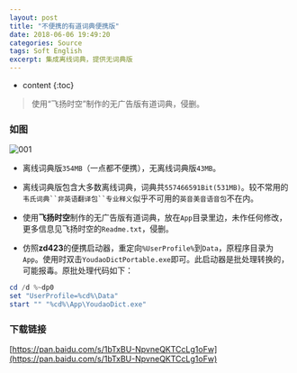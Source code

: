 ```yaml
---
layout: post
title: "不便携的有道词典便携版"
date: 2018-06-06 19:49:20
categories: Source
tags: Soft English
excerpt: 集成离线词典，提供无词典版
---
```


* content
{:toc}

> 使用“飞扬时空”制作的无广告版有道词典，侵删。

### 如图

![001](https://s1.ax1x.com/2018/06/06/CHktzV.png)

* 离线词典版`354MB`（一点都不便携），无离线词典版`43MB`。

* 离线词典版包含大多数离线词典，词典共`557466591Bit(531MB)`。较不常用的`韦氏词典``非英语翻译包``专业释义`似乎不可用的`英音美音语音包`不在内。

* 使用**飞扬时空**制作的无广告版有道词典，放在`App`目录里边，未作任何修改，更多信息见飞扬时空的`Readme.txt`，侵删。

* 仿照**zd423**的便携启动器，重定向`%UserProfile%`到`Data`，原程序目录为`App`。使用时双击`YoudaoDictPortable.exe`即可。此启动器是批处理转换的，可能报毒。原批处理代码如下：

```powershell
cd /d %~dp0
set "UserProfile=%cd%\Data"
start "" "%cd%\App\YoudaoDict.exe"
```

### 下载链接

[https://pan.baidu.com/s/1bTxBU-NpvneQKTCcLg1oFw](https://pan.baidu.com/s/1bTxBU-NpvneQKTCcLg1oFw)